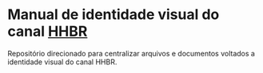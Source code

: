 # Manual de identidade visual do canal [HHBR](https://www.youtube.com/channel/UCh1xOy7SP_KyRn4wTNVvFHw)

Repositório direcionado para centralizar arquivos e documentos voltados  a identidade visual do canal HHBR.
